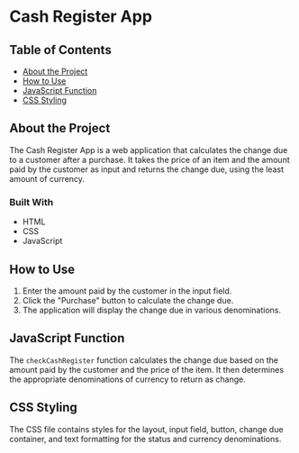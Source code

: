 # Cash Register App

## Table of Contents
- [About the Project](#about-the-project)
- [How to Use](#how-to-use)
- [JavaScript Function](#javascript-function)
- [CSS Styling](#css-styling)

## About the Project
The Cash Register App is a web application that calculates the change due to a customer after a purchase. It takes the price of an item and the amount paid by the customer as input and returns the change due, using the least amount of currency.

### Built With
- HTML
- CSS
- JavaScript

## How to Use
1. Enter the amount paid by the customer in the input field.
2. Click the "Purchase" button to calculate the change due.
3. The application will display the change due in various denominations.

## JavaScript Function
The `checkCashRegister` function calculates the change due based on the amount paid by the customer and the price of the item. It then determines the appropriate denominations of currency to return as change.

## CSS Styling
The CSS file contains styles for the layout, input field, button, change due container, and text formatting for the status and currency denominations.

